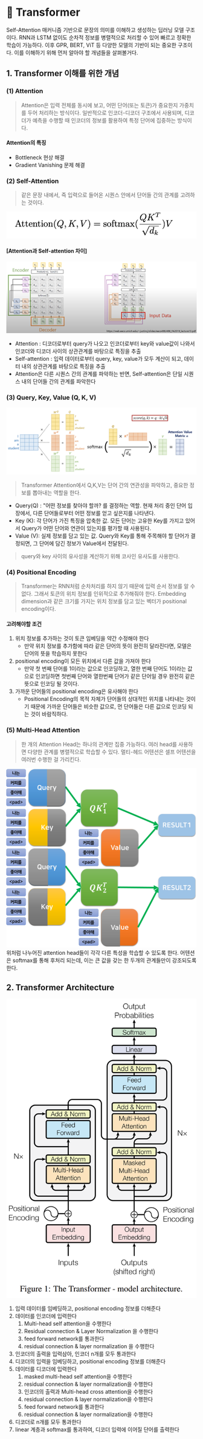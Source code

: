 # 📍 Transformer
Self-Attention 매커니즘 기반으로 문장의 의미를 이해하고 생성하는 딥러닝 모델 구조이다. RNN과 LSTM 없이도 순차적 정보를 병렬적으로 처리할 수 있어 빠르고 정확한 학습이 가능하다. 이후 GPR, BERT, ViT 등 다양한 모델의 기반이 되는 중요한 구조이다. 이를 이해하기 위해 먼저 알아야 할 개념들을 살펴볼거다.


## 1. Transformer 이해를 위한 개념
### (1) Attention
> Attention은 입력 전체를 동시에 보고, 어떤 단어(또는 토큰)가 중요한지 가중치를 두어 처리하는 방식이다. 일반적으로 인코더-디코더 구조에서 사용되며, 디코더가 예측을 수행할 때 인코더의 정보를 활용하여 특정 단어에 집중하는 방식이다.

#### Attention의 특징
- Bottleneck 현상 해결
- Gradient Vanishing 문제 해결

### (2) Self-Attention
> 같은 문장 내에서, 즉 입력으로 들어온 시퀀스 안에서 단어들 간의 관계를 고려하는 것이다. 

![scaled dot-product attention](./Img/trans-3.png)
#### [Attention과 Self-attention 차이]
![](./Img/trans-2.png)
- Attention : 디코더로부터 query가 나오고 인코더로부터 key와 value값이 나와서 인코더와 디코더 사이의 상관관계를 바탕으로 특징을 추출
- Self-attention : 입력 데이터로부터 query, key, value가 모두 계산이 되고, 데이터 내의 상관관계를 바탕으로 특징을 추출
- Attention은 다른 시퀀스 간의 관계를 파악하는 반면, Self-attention은 단일 시퀀스 내의 단어들 간의 관계를 파악한다

### (3) Query, Key, Value (Q, K, V)
![](./Img/trans-1.png)
> Transformer Attention에서 Q,K,V는 단어 간의 연관성을 파악하고, 중요한 정보를 뽑아내는 역할을 한다.
- Query(Q) : "어떤 정보를 찾아야 할까? 를 결정하는 역할. 현재 처리 중인 단어 입장에서, 다른 단어들로부터 어떤 정보를 얻고 싶은지를 나타낸다.
- Key (K): 각 단어가 가진 특징을 압축한 값. 모든 단어는 고유한 Key를 가지고 있어서 Query가 어떤 단어와 연관이 있는지를 평가할 때 사용된다.
- Value (V): 실제 정보를 담고 있는 값. Query와 Key를 통해 주목해야 할 단어가 결정되면, 그 단어에 담긴 정보가 Value에서 전달된다.
> query와 key 사이의 유사성을 계산하기 위해 코사인 유사도를 사용한다.
### (4) Positional Encoding
> Transformer는 RNN처럼 순차처리를 하지 않기 때문에 입력 순서 정보를 알 수 없다. 그래서 토큰의 위치 정보를 인위적으로 추가해줘야 한다. Embedding dimension과 같은 크기를 가지는 위치 정보를 담고 있는 벡터가 positional encoding이다. 

#### 고려해야할 조건
1. 위치 정보를 추가하는 것이 토큰 임베딩을 약간 수정해야 한다
    - 만약 위치 정보를 추가함에 따라 같은 단어의 뜻이 완전히 달라진다면, 모델은 단어의 뜻을 학습하지 못한다
2. positional encoding이 모든 위치에서 다른 값을 가져야 한다
   - 만약 첫 번째 단어를 
1이라는 값으로 인코딩하고, 열한 번째 단어도 1이라는 값으로 인코딩하면 첫번째 단어와 열한번째 단어가 같은 단어일 경우 완전히 같은 뜻으로 인코딩 될 것이다.
3. 가까운 단어들의 positional encoding은 유사해야 한다
    - Positional Encoding의 목적 자체가 단어들의 상대적인 위치를 나타내는 것이기 때문에 가까운 단어들은 비슷한 값으로, 먼 단어들은 다른 값으로 인코딩 되는 것이 바람직하다.

### (5) Multi-Head Attention
> 한 개의 Attention Head는 하나의 관계만 집중 가능하다. 여러 head를 사용하면 다양한 관계를 병렬적으로 학습할 수 있다. 멀티-헤드 어텐션은 셀프 어텐션을 여러번 수행한 걸 가리킨다.

![](./Img/trans-4.png)
위처럼 나누어진 attention head들이 각각 다른 특성을 학습할 수 있도록 한다. 어텐션은 softmax를 통해 후처리 되는데, 이는 큰 값을 갖는 한 두개의 관계들만이 강조되도록 한다. 


## 2. Transformer Architecture
![trans-0](./Img/trans-0.png)
1. 입력 데이터를 임베딩하고, positional encoding 정보를 더해준다
2. 데이터를 인코더에 입력한다
   1. Multi-head self attention을 수행한다
   2. Residual connection & Layer Normalization 을 수행한다
   3. feed forward network를 통과한다
   4. residual connection & layer normalization 을 수행한다
3. 인코더의 출력을 입력삼아, 인코더 n개를 모두 통과한다
4. 디코더의 입력을 임베딩하고, positional encoding 정보를 더해준다
5. 데이터를 디코더에 입력한다
   1. masked multi-head self attention을 수행한다
   2. residual connection & layer normalization을 수행한다
   3. 인코더의 출력과 Multi-head cross attention을 수행한다
   4. residual connection & layer normalization을 수행한다
   5. feed forward network를 통과한다
   6. residual connection & layer normalization을 수행한다
6. 디코더로 n개를 모두 통과한다
7. linear 계층과 softmax를 통과하여, 디코더 입력에 이어질 단어를 출력한다

